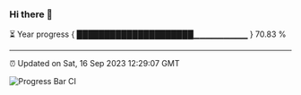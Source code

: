 ### Hi there 👋

⏳ Year progress { █████████████████████▁▁▁▁▁▁▁▁▁ } 70.83 %

---

⏰ Updated on Sat, 16 Sep 2023 12:29:07 GMT

![Progress Bar CI](https://github.com/ZhaoGui/ZhaoGui/workflows/Progress%20Bar%20CI/badge.svg)

